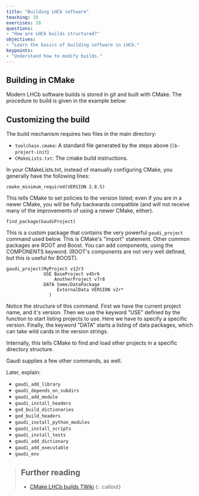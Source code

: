 ```yaml
---
title: "Building LHCb software"
teaching: 10
exercises: 10
questions:
- "How are LHCb builds structured?"
objectives:
- "Learn the basics of building software in LHCb."
keypoints:
- "Understand how to modify builds."
---
```


## Building in CMake

Modern LHCb software builds is stored in git and built with CMake. The procedure to build is given in the example below:



## Customizing the build

The build mechanism requires two files in the main directory:

* `toolchain.cmake`: A standard file generated by the steps above (`lb-project-init`)
* `CMakeLists.txt`: The cmake build instructions.

In your CMakeLists.txt, instead of manually configuring CMake, you generally have the following lines:

```
cmake_minimum_required(VERSION 2.8.5)
```

This tells CMake to set policies to the version listed; even if you are in a newer CMake, you will be fully backwards compatible (and will not receive many of the improvements of using a newer CMake, either).

```
find_package(GaudiProject)
```

This is a custom package that contains the very powerful `gaudi_project` command used below. This is CMake's "import" statement. Other common packages are ROOT and Boost. You can add components, using the COMPONENTS keyword. (ROOT's components are not very well defined, but this is useful for BOOST).

```
gaudi_project(MyProject v12r3
              USE BaseProject v45r6
                  AnotherProject v7r8
              DATA Some/DataPackage
                   ExternalData VERSION v2r*
                )
```

Notice the structure of this command. First we have the current project name, and it's version. Then we use the keyword "USE" defined by the function to start listing projects to use. Here we have to specify a specific version. Finally, the keyword "DATA" starts a listing of data packages, which can take wild cards in the version strings.

Internally, this tells CMake to find and load other projects in a specific directory structure.

Gaudi supplies a few other commands, as well.

Later, explain:
* `gaudi_add_library`
* `gaudi_depends_on_subdirs`
* `gaudi_add_module`
* `gaudi_install_headers`
* `god_build_dictionaries`
* `god_build_headers`
* `gaudi_install_python_modules`
* `gaudi_install_scripts`
* `gaudi_install_tests`
* `gaudi_add_dictionary`
* `gaudi_add_executable`
* `gaudi_env`

> ## Further reading
> 
> * [CMake LHCb builds TWiki](https://twiki.cern.ch/twiki/bin/view/LHCb/GaudiCMakeConfiguration)
{: .callout}
